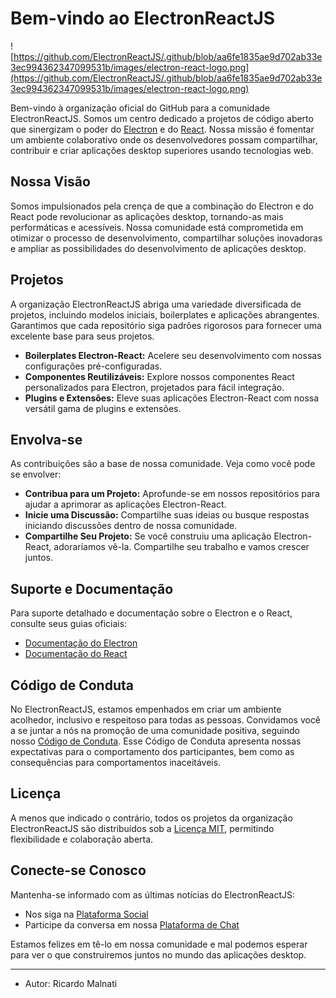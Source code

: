 # Bem-vindo ao ElectronReactJS

![https://github.com/ElectronReactJS/.github/blob/aa6fe1835ae9d702ab33e3ec994362347099531b/images/electron-react-logo.png](https://github.com/ElectronReactJS/.github/blob/aa6fe1835ae9d702ab33e3ec994362347099531b/images/electron-react-logo.png)

Bem-vindo à organização oficial do GitHub para a comunidade ElectronReactJS. Somos um centro dedicado a projetos de código aberto que sinergizam o poder do [Electron](https://www.electronjs.org/) e do [React](https://reactjs.org/). Nossa missão é fomentar um ambiente colaborativo onde os desenvolvedores possam compartilhar, contribuir e criar aplicações desktop superiores usando tecnologias web.

## Nossa Visão

Somos impulsionados pela crença de que a combinação do Electron e do React pode revolucionar as aplicações desktop, tornando-as mais performáticas e acessíveis. Nossa comunidade está comprometida em otimizar o processo de desenvolvimento, compartilhar soluções inovadoras e ampliar as possibilidades do desenvolvimento de aplicações desktop.

## Projetos

A organização ElectronReactJS abriga uma variedade diversificada de projetos, incluindo modelos iniciais, boilerplates e aplicações abrangentes. Garantimos que cada repositório siga padrões rigorosos para fornecer uma excelente base para seus projetos.

- **Boilerplates Electron-React:** Acelere seu desenvolvimento com nossas configurações pré-configuradas.
- **Componentes Reutilizáveis:** Explore nossos componentes React personalizados para Electron, projetados para fácil integração.
- **Plugins e Extensões:** Eleve suas aplicações Electron-React com nossa versátil gama de plugins e extensões.

## Envolva-se

As contribuições são a base de nossa comunidade. Veja como você pode se envolver:

- **Contribua para um Projeto:** Aprofunde-se em nossos repositórios para ajudar a aprimorar as aplicações Electron-React.
- **Inicie uma Discussão:** Compartilhe suas ideias ou busque respostas iniciando discussões dentro de nossa comunidade.
- **Compartilhe Seu Projeto:** Se você construiu uma aplicação Electron-React, adoraríamos vê-la. Compartilhe seu trabalho e vamos crescer juntos.

## Suporte e Documentação

Para suporte detalhado e documentação sobre o Electron e o React, consulte seus guias oficiais:

- [Documentação do Electron](https://www.electronjs.org/docs)
- [Documentação do React](https://reactjs.org/docs)

## Código de Conduta

No ElectronReactJS, estamos empenhados em criar um ambiente acolhedor, inclusivo e respeitoso para todas as pessoas. Convidamos você a se juntar a nós na promoção de uma comunidade positiva, seguindo nosso [Código de Conduta](CODE_OF_CONDUCT.md). Esse Código de Conduta apresenta nossas expectativas para o comportamento dos participantes, bem como as consequências para comportamentos inaceitáveis.

## Licença

A menos que indicado o contrário, todos os projetos da organização ElectronReactJS são distribuídos sob a [Licença MIT](LICENSE.md), permitindo flexibilidade e colaboração aberta.

## Conecte-se Conosco

Mantenha-se informado com as últimas notícias do ElectronReactJS:

- Nos siga na [Plataforma Social](#)
- Participe da conversa em nossa [Plataforma de Chat](#)

Estamos felizes em tê-lo em nossa comunidade e mal podemos esperar para ver o que construiremos juntos no mundo das aplicações desktop.

---

- Autor: Ricardo Malnati
